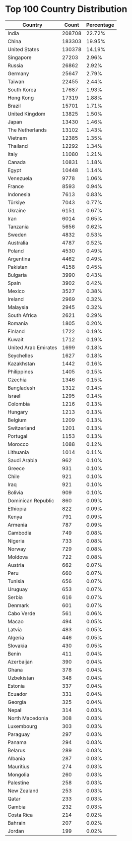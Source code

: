 # Top 100 Country Distribution
| Country | Count | Percentage |
|----|----|----|
| India | 208708 | 22.72% |
| China | 183303 | 19.95% |
| United States | 130378 | 14.19% |
| Singapore | 27203 | 2.96% |
| Russia | 26862 | 2.92% |
| Germany | 25647 | 2.79% |
| Taiwan | 22455 | 2.44% |
| South Korea | 17687 | 1.93% |
| Hong Kong | 17319 | 1.88% |
| Brazil | 15701 | 1.71% |
| United Kingdom | 13825 | 1.50% |
| Japan | 13430 | 1.46% |
| The Netherlands | 13102 | 1.43% |
| Vietnam | 12385 | 1.35% |
| Thailand | 12292 | 1.34% |
| Italy | 11080 | 1.21% |
| Canada | 10831 | 1.18% |
| Egypt | 10448 | 1.14% |
| Venezuela | 9778 | 1.06% |
| France | 8593 | 0.94% |
| Indonesia | 7613 | 0.83% |
| Türkiye | 7043 | 0.77% |
| Ukraine | 6151 | 0.67% |
| Iran | 6014 | 0.65% |
| Tanzania | 5656 | 0.62% |
| Sweden | 4832 | 0.53% |
| Australia | 4787 | 0.52% |
| Poland | 4530 | 0.49% |
| Argentina | 4462 | 0.49% |
| Pakistan | 4158 | 0.45% |
| Bulgaria | 3990 | 0.43% |
| Spain | 3902 | 0.42% |
| Mexico | 3527 | 0.38% |
| Ireland | 2969 | 0.32% |
| Malaysia | 2945 | 0.32% |
| South Africa | 2621 | 0.29% |
| Romania | 1805 | 0.20% |
| Finland | 1722 | 0.19% |
| Kuwait | 1712 | 0.19% |
| United Arab Emirates | 1699 | 0.18% |
| Seychelles | 1627 | 0.18% |
| Kazakhstan | 1442 | 0.16% |
| Philippines | 1405 | 0.15% |
| Czechia | 1346 | 0.15% |
| Bangladesh | 1312 | 0.14% |
| Israel | 1295 | 0.14% |
| Colombia | 1216 | 0.13% |
| Hungary | 1213 | 0.13% |
| Belgium | 1209 | 0.13% |
| Switzerland | 1201 | 0.13% |
| Portugal | 1153 | 0.13% |
| Morocco | 1088 | 0.12% |
| Lithuania | 1014 | 0.11% |
| Saudi Arabia | 962 | 0.10% |
| Greece | 931 | 0.10% |
| Chile | 921 | 0.10% |
| Iraq | 921 | 0.10% |
| Bolivia | 909 | 0.10% |
| Dominican Republic | 860 | 0.09% |
| Ethiopia | 822 | 0.09% |
| Kenya | 791 | 0.09% |
| Armenia | 787 | 0.09% |
| Cambodia | 749 | 0.08% |
| Nigeria | 733 | 0.08% |
| Norway | 729 | 0.08% |
| Moldova | 722 | 0.08% |
| Austria | 662 | 0.07% |
| Peru | 660 | 0.07% |
| Tunisia | 656 | 0.07% |
| Uruguay | 653 | 0.07% |
| Serbia | 616 | 0.07% |
| Denmark | 601 | 0.07% |
| Cabo Verde | 561 | 0.06% |
| Macao | 494 | 0.05% |
| Latvia | 483 | 0.05% |
| Algeria | 446 | 0.05% |
| Slovakia | 430 | 0.05% |
| Benin | 411 | 0.04% |
| Azerbaijan | 390 | 0.04% |
| Ghana | 378 | 0.04% |
| Uzbekistan | 348 | 0.04% |
| Estonia | 337 | 0.04% |
| Ecuador | 331 | 0.04% |
| Georgia | 325 | 0.04% |
| Nepal | 314 | 0.03% |
| North Macedonia | 308 | 0.03% |
| Luxembourg | 303 | 0.03% |
| Paraguay | 297 | 0.03% |
| Panama | 294 | 0.03% |
| Belarus | 289 | 0.03% |
| Albania | 287 | 0.03% |
| Mauritius | 274 | 0.03% |
| Mongolia | 260 | 0.03% |
| Palestine | 258 | 0.03% |
| New Zealand | 253 | 0.03% |
| Qatar | 233 | 0.03% |
| Gambia | 232 | 0.03% |
| Costa Rica | 214 | 0.02% |
| Bahrain | 207 | 0.02% |
| Jordan | 199 | 0.02% |
